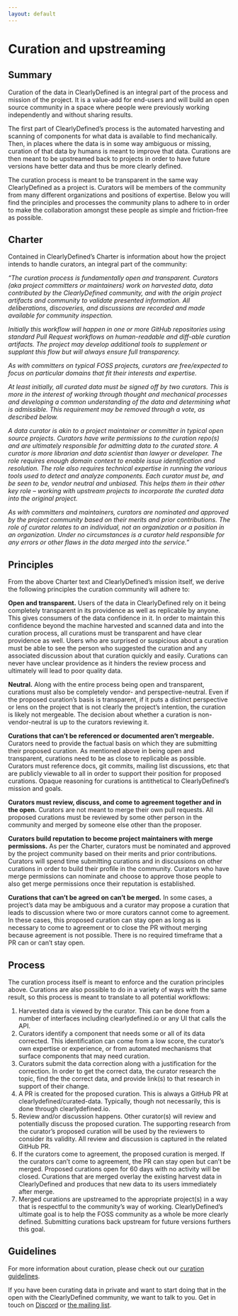 ```yaml
---
layout: default
---
```


# Curation and upstreaming

## Summary
Curation of the data in ClearlyDefined is an integral part of the process and mission of the project. It is a value-add for end-users and will build an open source community in a space where people were previously working independently and without sharing results.

The first part of ClearlyDefined’s process is the automated harvesting and scanning of components for what data is available to find mechanically. Then, in places where the data is in some way ambiguous or missing, curation of that data by humans is meant to improve that data. Curations are then meant to be upstreamed back to projects in order to have future versions have better data and thus be more clearly defined.

The curation process is meant to be transparent in the same way ClearlyDefined as a project is. Curators will be members of the community from many different organizations and positions of expertise. Below you will find the principles and processes the community plans to adhere to in order to make the collaboration amongst these people as simple and friction-free as possible. 

## Charter
Contained in ClearlyDefined’s Charter is information about how the project intends to handle curators, an integral part of the community:

_“The curation process is fundamentally open and transparent. Curators (aka project committers or maintainers) work on harvested data, data contributed by the ClearlyDefined community, and with the origin project artifacts and community to validate presented information. All deliberations, discoveries, and discussions are recorded and made available for community inspection._

_Initially this workflow will happen in one or more GitHub repositories using standard Pull Request workflows on human-readable and diff-able curation artifacts. The project may develop additional tools to supplement or supplant this flow but will always ensure full transparency._

_As with committers on typical FOSS projects, curators are free/expected to focus on particular domains that fit their interests and expertise._

_At least initially, all curated data must be signed off by two curators. This is more in the interest of working through thought and mechanical processes and developing a common understanding of the data and determining what is admissible. This requirement may be removed through a vote, as described below._

_A data curator is akin to a project maintainer or committer in typical open source projects. Curators have write permissions to the curation repo(s) and are ultimately responsible for admitting data to the curated store. A curator is more librarian and data scientist than lawyer or developer. The role requires enough domain context to enable issue identification and resolution. The role also requires technical expertise in running the various tools used to detect and analyze components. Each curator must be, and be seen to be, vendor neutral and unbiased. This helps them in their other key role – working with upstream projects to incorporate the curated data into the original project._

_As with committers and maintainers, curators are nominated and approved by the project community based on their merits and prior contributions. The role of curator relates to an individual, not an organization or a position in an organization. Under no circumstances is a curator held responsible for any errors or other flaws in the data merged into the service.”_ 

## Principles
From the above Charter text and ClearlyDefined’s mission itself, we derive the following principles the curation community will adhere to:

**Open and transparent.** Users of the data in ClearlyDefined rely on it being completely transparent in its providence as well as replicable by anyone. This gives consumers of the data confidence in it. In order to maintain this confidence beyond the machine harvested and scanned data and into the curation process, all curations must be transparent and have clear providence as well. Users who are surprised or suspicious about a curation must be able to see the person who suggested the curation and any associated discussion about that curation quickly and easily. Curations can never have unclear providence as it hinders the review process and ultimately will lead to poor quality data. 

**Neutral.** Along with the entire process being open and transparent, curations must also be completely vendor- and perspective-neutral. Even if the proposed curation’s basis is transparent, if it puts a distinct perspective or lens on the project that is not clearly the project’s intention, the curation is likely not mergeable. The decision about whether a curation is non-vendor-neutral is up to the curators reviewing it. 

**Curations that can’t be referenced or documented aren’t mergeable.** Curators need to provide the factual basis on which they are submitting their proposed curation. As mentioned above in being open and transparent, curations need to be as close to replicable as possible. Curators must reference docs, git commits, mailing list discussions, etc that are publicly viewable to all in order to support their position for proposed curations. Opaque reasoning for curations is antithetical to ClearlyDefined’s mission and goals.

**Curators must review, discuss, and come to agreement together and in the open.** Curators are not meant to merge their own pull requests. All proposed curations must be reviewed by some other person in the community and merged by someone else other than the proposer.

**Curators build reputation to become project maintainers with merge permissions.** As per the Charter, curators must be nominated and approved by the project community based on their merits and prior contributions. Curators will spend time submitting curations and in discussions on other curations in order to build their profile in the community. Curators who have merge permissions can nominate and choose to approve those people to also get merge permissions once their reputation is established.

**Curations that can’t be agreed on can’t be merged.** In some cases, a project’s data may be ambiguous and a curator may propose a curation that leads to discussion where two or more curators cannot come to agreement. In these cases, this proposed curation can stay open as long as is necessary to come to agreement or to close the PR without merging because agreement is not possible. There is no required timeframe that a PR can or can’t stay open. 

## Process
The curation process itself is meant to enforce and the curation principles above. Curations are also possible to do in a variety of ways with the same result, so this process is meant to translate to all potential workflows:

1. Harvested data is viewed by the curator. This can be done from a number of interfaces including clearlydefined.io or any UI that calls the API. 
2. Curators identify a component that needs some or all of its data corrected. This identification can come from a low score, the curator’s own expertise or experience, or from automated mechanisms that surface components that may need curation. 
3. Curators submit the data correction along with a justification for the correction. In order to get the correct data, the curator research the topic, find the the correct data, and provide link(s) to that research in support of their change. 
4. A PR is created for the proposed curation. This is always a GitHub PR at clearlydefined/curated-data. Typically, though not necessarily, this is done through clearlydefined.io.
5. Review and/or discussion happens. Other curator(s) will review and potentially discuss the proposed curation. The supporting research from the curator’s proposed curation will be used by the reviewers to consider its validity. All review and discussion is captured in the related GitHub PR.
6. If the curators come to agreement, the proposed curation is merged. If the curators can’t come to agreement, the PR can stay open but can’t be merged. Proposed curations open for 60 days with no activity will be closed. Curations that are merged overlay the existing harvest data in ClearlyDefined and produces that new data to its users immediately after merge. 
7. Merged curations are upstreamed to the appropriate project(s) in a way that is respectful to the community’s way of working. ClearlyDefined’s ultimate goal is to help the FOSS community as a whole be more clearly defined. Submitting curations back upstream for future versions furthers this goal. 

## Guidelines

For more information about curation, please check out our [curation guidelines](https://docs.clearlydefined.io/curation-guidelines).


If you have been curating data in private and want to start doing that in the open with the ClearlyDefined
community, we want to talk to you. Get in touch on [Discord](https://discord.gg/wEzHJku) or
[the mailing list](mailto:clearlydefined@googlegroups.com).

